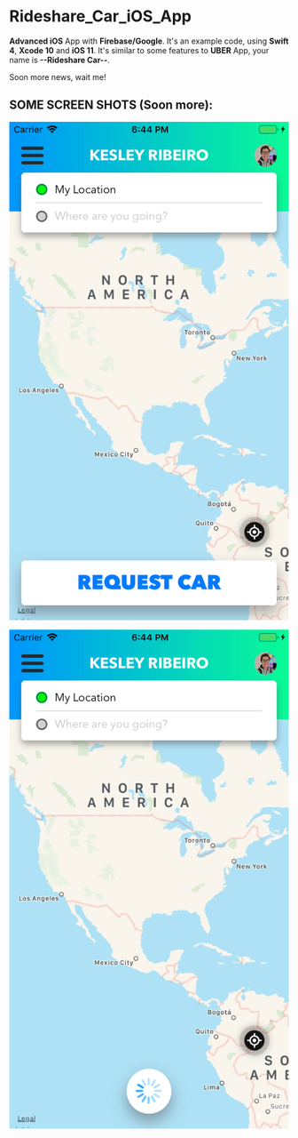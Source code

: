 # Rideshare_Car_iOS_App

**Advanced iOS** App with **Firebase/Google**. It's an example code, using **Swift 4**, **Xcode 10** and **iOS 11**.
It's similar to some features to **UBER** App, your name is **--Rideshare Car--**.

Soon more news, wait me!

## SOME SCREEN SHOTS (Soon more):

![alt text](Images/Home.png)


![alt text](Images/AnimatedButton.png)
